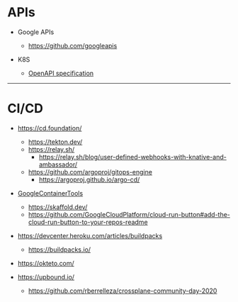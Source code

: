 # APIs

* Google APIs
  * https://github.com/googleapis
  
* K8S
  * [OpenAPI specification](https://github.com/kubernetes/kubernetes/tree/master/api/openapi-spec)

---

# CI/CD

* https://cd.foundation/
  * https://tekton.dev/
  * https://relay.sh/
    * https://relay.sh/blog/user-defined-webhooks-with-knative-and-ambassador/
  * https://github.com/argoproj/gitops-engine
    * https://argoproj.github.io/argo-cd/  
  
* [GoogleContainerTools](https://github.com/GoogleContainerTools)
  * https://skaffold.dev/
  * https://github.com/GoogleCloudPlatform/cloud-run-button#add-the-cloud-run-button-to-your-repos-readme

* https://devcenter.heroku.com/articles/buildpacks
  * https://buildpacks.io/
    
* https://okteto.com/

* https://upbound.io/
  * https://github.com/rberrelleza/crossplane-community-day-2020






  

